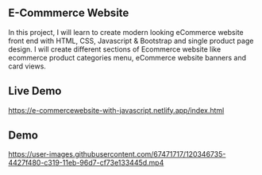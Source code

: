 ## E-Commmerce Website

In this project, I will learn to create modern looking eCommerce website front end with HTML, CSS, Javascript & Bootstrap  and single product page design.
I will create different sections of Ecommerce website like  ecommerce product categories menu, eCommerce website banners and card views.

## Live Demo
https://e-commercewebsite-with-javascript.netlify.app/index.html

## Demo

https://user-images.githubusercontent.com/67471717/120346735-4427f480-c319-11eb-96d7-cf73e133445d.mp4

